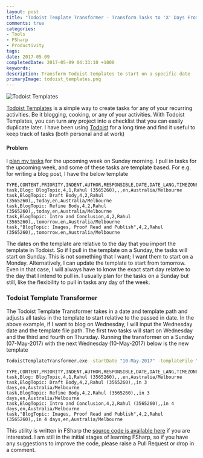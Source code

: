 ```yaml
---
layout: post
title: "Todoist Template Transformer - Transform Tasks to 'X' Days From Now"
comments: true
categories: 
- Tools
- FSharp
- Productivity
tags: 
date: 2017-05-09
completedDate: 2017-05-09 04:33:10 +1000
keywords: 
description: Transform Todoist templates to start on a specific date
primaryImage: todoist_templates.png
---
```


<img src="/images/todoist_templates.png" alt="Todoist Templates" class="center" />

[Todoist Templates](https://blog.todoist.com/2015/11/19/new-way-to-create-todoist-templates/) is a simple way to create tasks for any of your recurring activities. Be it blogging, cooking, or any of your activities. With Todoist Templates, you can turn any project into a checklist that you can easily duplicate later. I have been using [Todoist](http://www.rahulpnath.com/blog/todoist-manage-your-todo-list/) for a long time and find it useful to keep track of tasks (both personal and at work)

#### **Problem**
I [plan my tasks](http://www.rahulpnath.com/blog/experimenting-with-pomodoro-technique/) for the upcoming week on Sunday morning. I pull in tasks for the upcoming week, and some of these tasks are template based. For e.g. for writing a blog post, I have the below template

``` text
TYPE,CONTENT,PRIORITY,INDENT,AUTHOR,RESPONSIBLE,DATE,DATE_LANG,TIMEZONE
task,Blog: BlogTopic,4,1,Rahul (3565260),,,en,Australia/Melbourne
task,BlogTopic: Draft Body,4,2,Rahul (3565260),,today,en,Australia/Melbourne
task,BlogTopic: Refine Body,4,2,Rahul (3565260),,today,en,Australia/Melbourne
task,BlogTopic: Intro and Conclusion,4,2,Rahul (3565260),,tomorrow,en,Australia/Melbourne
task,"BlogTopic: Images, Proof Read and Publish",4,2,Rahul (3565260),,tomorrow,en,Australia/Melbourne
```

The dates on the template are relative to the day that you import the template in Todoist. So if I pull in the template on a Sunday, the tasks will start on Sunday. This is not something that I want; I want them to start on a Monday. Alternatively, I can update the template to start from tomorrow. Even in that case, I will always have to know the exact start day relative to the day that I intend to pull in. I usually plan for the tasks on a Sunday but still, like the flexibility to pull in tasks any day of the week.

### Todoist Template Transformer

The Todoist Template Transformer takes in a date and template path and adjusts all tasks in the template to start relative to the passed in date. In the above example, if I want to blog on Wednesday, I will input the Wednesday date and the template file path. The first two tasks will start on Wednesday and the third and fourth on Thursday. Running the transformer on a Sunday (07-May-2017) with the next Wednesday (10-May-2017) below is the new template

``` bat
TodoistTemplateTransformer.exe -startDate "10-May-2017" -templateFile "Blog Template.csv"
```

``` text
TYPE,CONTENT,PRIORITY,INDENT,AUTHOR,RESPONSIBLE,DATE,DATE_LANG,TIMEZONE
task,Blog: BlogTopic,4,1,Rahul (3565260),,,en,Australia/Melbourne
task,BlogTopic: Draft Body,4,2,Rahul (3565260),,in 3 days,en,Australia/Melbourne
task,BlogTopic: Refine Body,4,2,Rahul (3565260),,in 3 days,en,Australia/Melbourne
task,BlogTopic: Intro and Conclusion,4,2,Rahul (3565260),,in 4 days,en,Australia/Melbourne
task,"BlogTopic: Images, Proof Read and Publish",4,2,Rahul (3565260),,in 4 days,en,Australia/Melbourne
```

This utility is written in FSharp the [source code is available here](https://github.com/rahulpnath/todoisttemplatetransformer) if you are interested. I am still in the initial stages of learning FSharp, so if you have any suggestions to improve the code, please raise a Pull Request or drop in a comment.


